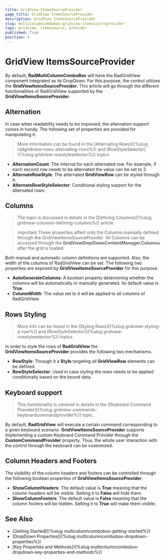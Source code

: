 ```yaml
---
title: GridView ItemsSourceProvider
page_title: GridView ItemsSourceProvider
description: GridView ItemsSourceProvider
slug: multicolumncombobox-gridview-itemssourceprovider
tags: gridview, itemssource, provider
published: True
position: 4
---
```


# GridView ItemsSourceProvider

By default, __RadMultiColumnComboBox__ will have the RadGridView component integrated as its DropDown. For this purpose, the control utilizes the __GridViewItemsSourceProvider__.  This article will go through the different functionalities of RadGridView supported by the __GridViewItemsSourceProvider__.

## Alternation

In case when readability needs to be improved, the alternation support comes in handy. The following set of properties are provided for manipulating it.

> More information can be found in the [Alternating Rows]({%slug radgridview-rows-alternating-rows%}) and [RowStyleSelector]({%slug gridview-rowstyleselector%}) topics.

* __AlternationCount__: The interval for each alternated row. For example, if each second row needs to be alternated the value can be set to 2.
* __AlternateRowStyle__: The alternated __GridViewRow__ can be styled through it.
* __AlternateRowStyleSelector__: Conditional styling support for the alternated rows.

## Columns

> The topic is discussed in details in the [Defining Columns]({%slug gridview-columns-defining-columns%}) article.

>important These properties affect only the Columns manually defined through the GridViewItemsSourceProvider. All Columns can be accessed through the __GridViewDropDownContentManager.Columns__ after the grid is loaded.

Both manual and automatic column definitions are supported. Also, the width of the columns of RadGridView can be set. The following two properties are exposed by __GridViewItemsSourceProvider__ for this purpose.

* __AutoGenerateColumns__: A boolean property determining whether the columns will be automatically or manually generated. Its default value is __True__.
* __ColumnWidth__: The value set to it will be applied to all columns of RadGridView.

## Rows Styling

> More info can be found in the [Styling Rows]({%slug gridview-styling-a-row%}) and [RowStyleSelector]({%slug gridview-rowstyleselector%}) topics.

In order to style the rows of __RadGridView__ the __GridViewItemsSourceProvider__ provides the following two mechanisms.

* __RowStyle__: Through it a __Style__ targeting all __GridViewRow__ elements can be defined.
* __RowStyleSelector__: Used in case styling the rows needs to be applied conditionally based on the bound data.

## Keyboard support

> This functionality is covered in details in the [Keyboard Command Provider]({%slug gridview-commands-keyboardcommandprovider%}) topic.

By default, __RadGridView__ will execute a certain command corresponding to a given keyboard scenario. __GridViewItemsSourceProvider__ supports implementing a custom Keyboard Command Provider through the __CustomCommandProvider__ property. Thus, the whole user interaction with the control through the keyboard can be customized.

## Column Headers and Footers

The visibility of the column headers and footers can be controlled through the following boolean properties of __GridViewItemsSourceProvider__. 

* __ShowColumnHeaders__: The default value is __True__ meaning that the column headers will be visible. Setting it to __False__ will hide them.
* __ShowColumnFooters__: The default value is __False__ meaning that the column footers will be hidden. Setting it to __True__ will make them visible.

## See Also

* [Getting Started]({%slug multicolumncombobox-getting-started%})
* [DropDown Properties]({%slug multicolumncombobox-dropdown-properties%})
* [Key Properties and Methods]({%slug multicolumncombobox-dropdown-key-properties-and-methods%})
